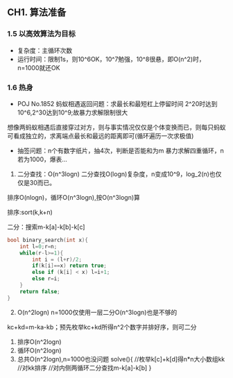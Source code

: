 ## CH1. 算法准备
### 1.5 以高效算法为目标
- 复杂度：主循环次数
- 运行时间：限制1s，则10^6OK，10^7勉强，10^8很悬，即O(n^2)时，n=1000就还OK

### 1.6 热身
- POJ No.1852 蚂蚁相遇返回问题：求最长和最短杠上停留时间
2^20时达到10^6,2^30达到10^9;故暴力求解限制很大

想像两蚂蚁相遇后直接穿过对方，则与事实情况仅仅是个体变换而已，则每只蚂蚁可看成独立的，求离端点最长和最远的距离即可(循环遍历一次求极值)

- 抽签问题：n个有数字纸片，抽4次，判断是否能和为m
暴力求解四重循环，n若为1000，爆表...
1. 二分查找：O(n^3logn)
二分查找O(logn)复杂度，n变成10^9，log_2(n)也仅仅是30而已。

排序O(nlogn)，循环O(n^3logn),按O(n^3logn)算

排序:sort(k,k+n)

二分：搜索m-k[a]-k[b]-k[c]
``` cpp
bool binary_search(int x){
    int l=0;r=n;
    while(r-l>=1){
        int i = (l+r)/2;
        if(k[i]==x) return true;
        else if (k[i] < x) l=i+1;
        else r=i;
    }
    return false;
}
```
2. O(n^2logn)
n=1000仅使用一层二分O(n^3logn)也是不够的

kc+kd=m-ka-kb；预先枚举kc+kd所得n^2个数字并排好序，则可二分

1. 排序O(n^2logn)
2. 循环O(n^2logn)
3. 总共O(n^2logn),n=1000也没问题
solve(){
    //枚举k[c]+k[d]得n*n大小数组kk
    //对kk排序
    //对内侧两循环二分查找m-k[a]-k[b]
}